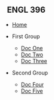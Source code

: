<!-- _sidebar.md -->

## &nbsp; ENGL 396

* [Home](README.md)

* First Group

  * [Doc One](docone.md)
  * [Doc Two](doctwo.md)
  * [Doc Three](docthree.md)
  
* Second Group 

  * [Doc Four](docfour.md)
  * [Doc Five](docfive.md)

